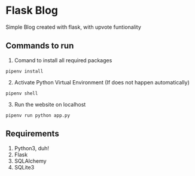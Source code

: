 # Flask Blog

Simple Blog created with flask, with upvote funtionality

## Commands to run
1. Comand to install all required packages
````
pipenv install
````
2. Activate Python Virtual Environment (If does not happen automatically)
```
pipenv shell
 ```
 3. Run the website on localhost
 ```
 pipenv run python app.py
 ```
 ## Requirements
 1. Python3, duh!
 2. Flask
 3. SQLAlchemy
 4. SQLite3

